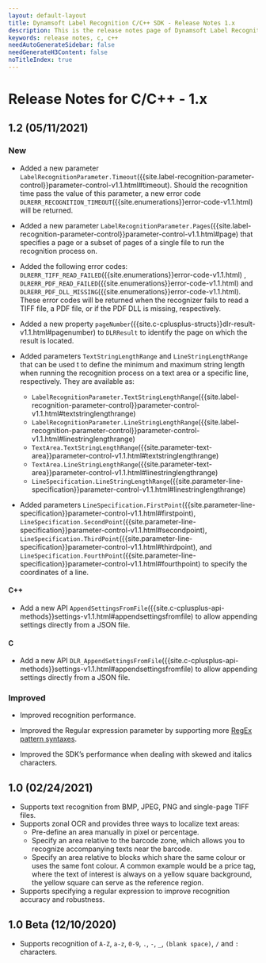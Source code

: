 ```yaml
---
layout: default-layout
title: Dynamsoft Label Recognition C/C++ SDK - Release Notes 1.x
description: This is the release notes page of Dynamsoft Label Recognition for C/C++ SDK version 1.x.
keywords: release notes, c, c++
needAutoGenerateSidebar: false
needGenerateH3Content: false
noTitleIndex: true
---
```


# Release Notes for C/C++ - 1.x

## 1.2 (05/11/2021)

### New

- Added a new parameter `LabelRecognitionParameter.Timeout`({{site.label-recognition-parameter-control}}parameter-control-v1.1.html#timeout). Should the recognition time pass the value of this parameter, a new error code `DLRERR_RECOGNITION_TIMEOUT`({{site.enumerations}}error-code-v1.1.html) will be returned.

- Added a new parameter `LabelRecognitionParameter.Pages`({{site.label-recognition-parameter-control}}parameter-control-v1.1.html#page) that specifies a page or a subset of pages of a single file to run the recognition process on.

- Added the following error codes: `DLRERR_TIFF_READ_FAILED`({{site.enumerations}}error-code-v1.1.html) , `DLRERR_PDF_READ_FAILED`({{site.enumerations}}error-code-v1.1.html) and `DLRERR_PDF_DLL_MISSING`({{site.enumerations}}error-code-v1.1.html). These error codes will be returned when the recognizer fails to read a TIFF file, a PDF file, or if the PDF DLL is missing, respectively.

- Added a new property `pageNumber`({{site.c-cplusplus-structs}}dlr-result-v1.1.html#pagenumber) to `DLRResult` to identify the page on which the result is located.

- Added parameters `TextStringLengthRange` and `LineStringLengthRange` that can be used t to define the minimum and maximum string length when running the recognition process on a text area or a specific line, respectively. They are available as:
  - `LabelRecognitionParameter.TextStringLengthRange`({{site.label-recognition-parameter-control}}parameter-control-v1.1.html#textstringlengthrange)
  - `LabelRecognitionParameter.LineStringLengthRange`({{site.label-recognition-parameter-control}}parameter-control-v1.1.html#linestringlengthrange)
  - `TextArea.TextStringLengthRange`({{site.parameter-text-area}}parameter-control-v1.1.html#textstringlengthrange)
  - `TextArea.LineStringLengthRange`({{site.parameter-text-area}}parameter-control-v1.1.html#linestringlengthrange)
  - `LineSpecification.LineStringLengthRange`({{site.parameter-line-specification}}parameter-control-v1.1.html#linestringlengthrange)

- Added parameters `LineSpecification.FirstPoint`({{site.parameter-line-specification}}parameter-control-v1.1.html#firstpoint), `LineSpecification.SecondPoint`({{site.parameter-line-specification}}parameter-control-v1.1.html#secondpoint), `LineSpecification.ThirdPoint`({{site.parameter-line-specification}}parameter-control-v1.1.html#thirdpoint), and `LineSpecification.FourthPoint`({{site.parameter-line-specification}}parameter-control-v1.1.html#fourthpoint) to specify the coordinates of a line.

#### C++

- Add a new API `AppendSettingsFromFile`({{site.c-cplusplus-api-methods}}settings-v1.1.html#appendsettingsfromfile) to allow appending settings directly from a JSON file.

#### C

- Add a new API `DLR_AppendSettingsFromFile`({{site.c-cplusplus-api-methods}}settings-v1.1.html#appendsettingsfromfile) to allow appending settings directly from a JSON file.

### Improved

- Improved recognition performance.

- Improved the Regular expression parameter by supporting more [RegEx pattern syntaxes](http://www.cplusplus.com/reference/regex/ECMAScript/).

- Improved the SDK’s performance when dealing with skewed and italics characters.

## 1.0 (02/24/2021)

- Supports text recognition from BMP, JPEG, PNG and single-page TIFF files.
- Supports zonal OCR and provides three ways to localize text areas:
  - Pre-define an area manually in pixel or percentage.
  - Specify an area relative to the barcode zone, which allows you to recognize accompanying texts near the barcode.
  - Specify an area relative to blocks which share the same colour or uses the same font colour. A common example would be a price tag, where the text of interest is always on a yellow square background, the yellow square can serve as the reference region.
- Supports specifying a regular expression to improve recognition accuracy and robustness.

## 1.0 Beta (12/10/2020)

- Supports recognition of `A-Z`, `a-z`, `0-9`, `.`, `-`, `_`, `(blank space)`, `/` and `:` characters.
